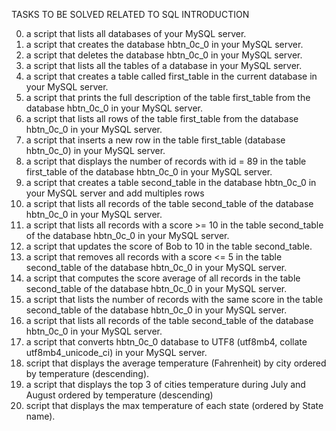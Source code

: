 TASKS TO BE SOLVED RELATED TO SQL INTRODUCTION

0. a script that lists all databases of your MySQL server.
1. a script that creates the database hbtn_0c_0 in your MySQL server.
2. a script that deletes the database hbtn_0c_0 in your MySQL server.
3. a script that lists all the tables of a database in your MySQL server.
4. a script that creates a table called first_table in the current database in your MySQL server.
5.  a script that prints the full description of the table first_table from the database hbtn_0c_0 in your MySQL server.
6. a script that lists all rows of the table first_table from the database hbtn_0c_0 in your MySQL server.
7. a script that inserts a new row in the table first_table (database hbtn_0c_0) in your MySQL server.
8. a script that displays the number of records with id = 89 in the table first_table of the database hbtn_0c_0 in your MySQL server.
9. a script that creates a table second_table in the database hbtn_0c_0 in your MySQL server and add multiples rows
10. a script that lists all records of the table second_table of the database hbtn_0c_0 in your MySQL server.
11. a script that lists all records with a score >= 10 in the table second_table of the database hbtn_0c_0 in your MySQL server.
12. a script that updates the score of Bob to 10 in the table second_table.
13.  a script that removes all records with a score <= 5 in the table second_table of the database hbtn_0c_0 in your MySQL server.
14. a script that computes the score average of all records in the table second_table of the database hbtn_0c_0 in your MySQL server.
15. a script that lists the number of records with the same score in the table second_table of the database hbtn_0c_0 in your MySQL server.
16. a script that lists all records of the table second_table of the database hbtn_0c_0 in your MySQL server.
17. a script that converts hbtn_0c_0 database to UTF8 (utf8mb4, collate utf8mb4_unicode_ci) in your MySQL server.
18.  script that displays the average temperature (Fahrenheit) by city ordered by temperature (descending).
19. a script that displays the top 3 of cities temperature during July and August ordered by temperature (descending)
20.  script that displays the max temperature of each state (ordered by State name).

 
